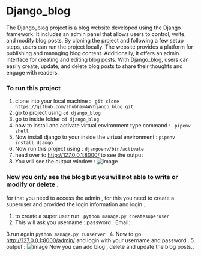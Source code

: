 # Django_blog

The Django_blog project is a blog website developed using the Django framework. It includes an admin panel that allows users to control, write, and modify blog posts. By cloning the project and following a few setup steps, users can run the project locally. The website provides a platform for publishing and managing blog content. Additionally, it offers an admin interface for creating and editing blog posts. With Django_blog, users can easily create, update, and delete blog posts to share their thoughts and engage with readers.

### To run this project 

1. clone into your local machine :  ``` git clone https://github.com/shubhamAW/Django_blog.git```
2. go to project using ```cd django_blog```
3. go to inside folder ```cd django_blog ```
4. now to install and activate virtual environment type command : ``` pipenv shell```
5. Now install django to your inside the virtual environment : ``` pipenv install django ```
6. Now run this project using : ```djangoenv/bin/activate ``` 
7. head over to http://127.0.0.1:8000/ to see the output
8. You will see the output window : 
![image](https://user-images.githubusercontent.com/66414385/171388000-0c754e8b-6073-4e3b-b822-c3c9765c5326.png)

### Now you only see the blog but you will not able to write or modify or delete . 

for that you need to access the admin , for this you need to create a superuser and provided the login information and login ..

1. to create a super user run ``` python manage.py createsuperuser``` 
2. This will ask you username : 
                     password : 
                     Email: 
                     
3.run again ```python manage.py runserver ```
4. Now to go http://127.0.0.1:8000/admin/ and login with your username and password .
5. output : 
  ![image](https://user-images.githubusercontent.com/66414385/171389285-24ab1a30-c8f9-4f8f-94e2-aa3a1b5f7c4c.png)
Now you can add blog , delete and update the blog posts..
